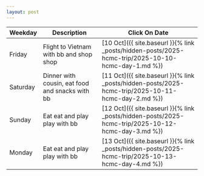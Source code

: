 ```yaml
---
layout: post
---
```


<div class="datatable-begin"></div>

Weekday   | Description                                           |  Click On Date
-------   | -------------------------------------                 |  -------------------------------------------------------------------------------------
Friday    | Flight to Vietnam with bb and shop shop               | [10 Oct]({{ site.baseurl }}{% link _posts/hidden-posts/2025-hcmc-trip/2025-10-10-hcmc-day-1.md %})
Saturday  | Dinner with cousin, eat food and snacks with bb       | [11 Oct]({{ site.baseurl }}{% link _posts/hidden-posts/2025-hcmc-trip/2025-10-11-hcmc-day-2.md %})
Sunday    | Eat eat and play play with bb                         | [12 Oct]({{ site.baseurl }}{% link _posts/hidden-posts/2025-hcmc-trip/2025-10-12-hcmc-day-3.md %})
Monday    | Eat eat and play play with bb                         | [13 Oct]({{ site.baseurl }}{% link _posts/hidden-posts/2025-hcmc-trip/2025-10-13-hcmc-day-4.md %})

<div class="datatable-end"></div>